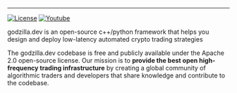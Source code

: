 
----
[![License](https://img.shields.io/badge/License-Apache%202.0-informational.svg)](https://github.com/godzilla-foundation/godzilla-community/blob/master/LICENSE)
[![Youtube](https://img.shields.io/youtube/channel/subscribers/UCxzzdEnDRbylLMWmaMjywOA)](https://www.youtube.com/@godzilla-dev)

godzilla.dev is an open-source c++/python framework that helps you design and deploy low-latency automated crypto trading strategies

The godzilla.dev codebase is free and publicly available under the Apache 2.0 open-source license. Our mission is to **provide the best open high-frequency trading infrastructure** by creating a global community of algorithmic traders and developers that share knowledge and contribute to the codebase.
